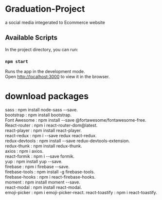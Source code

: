 # Graduation-Project

a social media integerated to Ecommerce website

## Available Scripts

In the project directory, you can run:

### `npm start`

Runs the app in the development mode.\
Open [http://localhost:3000](http://localhost:3000) to view it in the browser.

# download packages

sass           : npm install node-sass --save.\
bootstrap      : npm install bootstrap.\
Font Awesome   : npm install --save @fortawesome/fontawesome-free.\
React-router   : npm i react-router-dom@latest.\
react-player   : npm install react-player.\
react-redux    : npm i --save redux react-redux.\
redux-devtools : npm install --save redux-devtools-extension.\
redux-thunk    : npm install redux-thunk.\
axios          : npm i axios.\
react-formik   : npm i --save formik.\
yup            : npm install yup --save.\
firebase       : npm i firebase --save.\
firebase-tools : npm install -g firebase-tools.\
firebase-hooks : npm i react-firebase-hooks.\
moment         : npm install moment --save.\
react-modal    : npm install react-modal.\
emoji-picker   : npm i emoji-picker-react.
react-toastify : npm i react-toastify.
 
